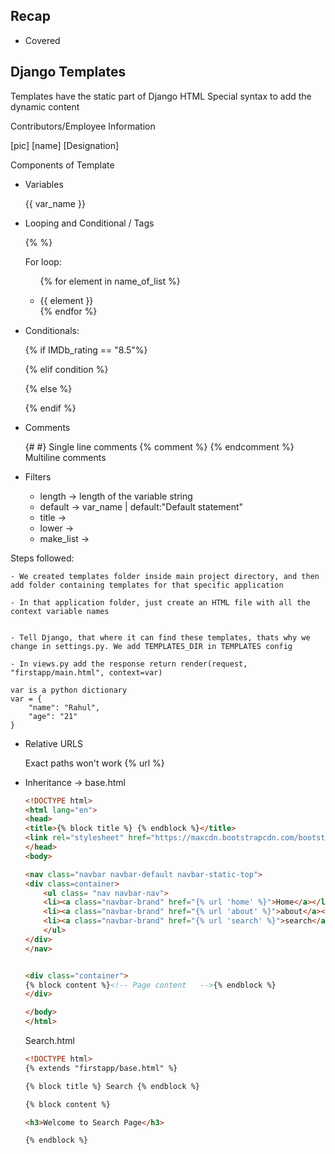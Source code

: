 ## Recap

- Covered

## Django Templates

Templates have the static part of Django HTML
Special syntax to add the dynamic content

Contributors/Employee Information

[pic]
[name]
[Designation]


Components of Template
- Variables

    {{ var_name }}

- Looping and Conditional / Tags

    {% %}

    For loop: 
    <ul>

    {% for element in name_of_list %}
        <li>{{ element }}</li>
    {% endfor %}
    </ul>

- Conditionals:

    {% if IMDb_rating == "8.5"%}

    {% elif condition %}

    {% else %}

    {% endif %}

- Comments

    {# #} Single line comments
    {% comment %} {% endcomment %} Multiline comments

- Filters
    - length -> length of the variable string
    - default -> var_name | default:"Default statement"
    - title -> 
    - lower ->
    - make_list -> 


Steps followed:

    - We created templates folder inside main project directory, and then add folder containing templates for that specific application

    - In that application folder, just create an HTML file with all the context variable names


    - Tell Django, that where it can find these templates, thats why we change in settings.py. We add TEMPLATES_DIR in TEMPLATES config

    - In views.py add the response return render(request, "firstapp/main.html", context=var)

    var is a python dictionary 
    var = {
        "name": "Rahul",
        "age": "21"
    }


- Relative URLS

    Exact paths won't work <a href="main.html"> </a>
    {% url %}

   <a href=" {% url 'about' num=2 %}"> </a>

- Inheritance
    -> base.html

    ```html
    <!DOCTYPE html>
    <html lang="en">
    <head>
    <title>{% block title %} {% endblock %}</title>
    <link rel="stylesheet" href="https://maxcdn.bootstrapcdn.com/bootstrap/3.4.1/css/bootstrap.min.css">
    </head>
    <body>

    <nav class="navbar navbar-default navbar-static-top">
    <div class=container>
        <ul class= "nav navbar-nav">
        <li><a class="navbar-brand" href="{% url 'home' %}">Home</a></li>
        <li><a class="navbar-brand" href="{% url 'about' %}">about</a></li> 
        <li><a class="navbar-brand" href="{% url 'search' %}">search</a></li>
        </ul>
    </div>
    </nav>  

    
    <div class="container">
    {% block content %}<!-- Page content   -->{% endblock %}
    </div>

    </body>
    </html>
    ```

    Search.html
    ```html
    <!DOCTYPE html>
    {% extends "firstapp/base.html" %}

    {% block title %} Search {% endblock %}

    {% block content %}

    <h3>Welcome to Search Page</h3>

    {% endblock %}


    ```




